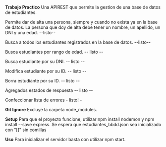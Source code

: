 **Trabajo Practico**
Una APIREST que permite la gestion de una base de datos de estudiantes.

Permite dar de alta una persona, siempre y cuando no exista ya en la base de datos.
La persona que doy de alta debe tener un nombre, un apellido, un DNI y una edad. --listo--

Busca a todos los estudiantes registrados en la base de datos. --listo--

Busca estudiantes por rango de edad. -- listo --

Busca estudiante por su DNI. -- listo --

Modifica estudiante por su ID. -- listo --

Borra estudiante por su ID. -- listo --

Agregados estados de respuesta -- listo --

Confeccionar lista de errores - listo! -

**Git Ignore**
Excluye la carpeta node_modules.

**Setup**
Para que el proyecto funcione, utilizar npm install nodemon y npm install --save express.
Se espera que estudiantes_bbdd.json sea inicializado con "[]" sin comillas

**Uso**
Para inicializar el servidor basta con utilizar npm start.